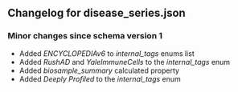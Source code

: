 ## Changelog for disease_series.json

### Minor changes since schema version 1
* Added *ENCYCLOPEDIAv6* to *internal_tags* enums list
* Added *RushAD* and *YaleImmuneCells* to the *internal_tags* enum
* Added *biosample_summary* calculated property
* Added *Deeply Profiled* to the *internal_tags* enum
